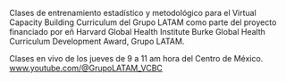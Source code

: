 Clases de entrenamiento estadístico y metodológico para el Virtual Capacity Building Curriculum del Grupo LATAM como parte del proyecto financiado por eñ Harvard Global Health Institute Burke Global Health Curriculum Development Award, Grupo LATAM.

Clases en vivo de los jueves de 9 a 11 am hora del Centro de México.
www.youtube.com/@GrupoLATAM_VCBC

